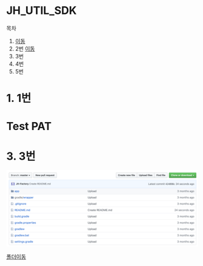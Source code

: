 # JH_UTIL_SDK

목차

1.  [이동](#1.-1번)
2. 2번 [이동](#test-pat)
3. 3번
4. 4번
5. 5번





# 1. 1번













# Test PAT









# 3. 3번













![ex_screenshot](./img/1.png)



[폴더이동](./img)

